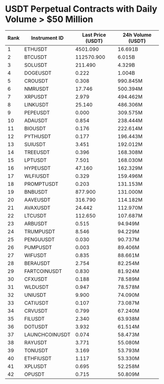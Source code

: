 # USDT Perpetual Contracts with Daily Volume > $50 Million

| Rank | Instrument ID | Last Price (USDT) | 24h Volume (USDT) |
|------|---------------|-------------------|-------------------|
| 1 | ETHUSDT | 4501.090 | 16.691B |
| 2 | BTCUSDT | 112570.900 | 6.015B |
| 3 | SOLUSDT | 211.490 | 4.329B |
| 4 | DOGEUSDT | 0.222 | 1.004B |
| 5 | CROUSDT | 0.308 | 990.845M |
| 6 | NMRUSDT | 17.746 | 500.394M |
| 7 | XRPUSDT | 2.979 | 494.462M |
| 8 | LINKUSDT | 25.140 | 486.306M |
| 9 | PEPEUSDT | 0.000 | 309.575M |
| 10 | ADAUSDT | 0.854 | 238.444M |
| 11 | BIOUSDT | 0.176 | 222.614M |
| 12 | PYTHUSDT | 0.177 | 196.443M |
| 13 | SUIUSDT | 3.451 | 192.012M |
| 14 | TREEUSDT | 0.396 | 168.308M |
| 15 | LPTUSDT | 7.501 | 168.030M |
| 16 | HYPEUSDT | 47.160 | 162.329M |
| 17 | WLFIUSDT | 0.329 | 159.496M |
| 18 | PROMPTUSDT | 0.203 | 131.153M |
| 19 | BNBUSDT | 877.900 | 131.000M |
| 20 | AAVEUSDT | 316.790 | 114.182M |
| 21 | AVAXUSDT | 24.442 | 112.970M |
| 22 | LTCUSDT | 112.650 | 107.687M |
| 23 | ARBUSDT | 0.515 | 94.949M |
| 24 | TRUMPUSDT | 8.546 | 94.229M |
| 25 | PENGUUSDT | 0.030 | 90.737M |
| 26 | PUMPUSDT | 0.003 | 89.406M |
| 27 | WIFUSDT | 0.835 | 88.661M |
| 28 | BERAUSDT | 2.754 | 82.254M |
| 29 | FARTCOINUSDT | 0.830 | 81.924M |
| 30 | CFXUSDT | 0.188 | 78.589M |
| 31 | WLDUSDT | 0.947 | 78.578M |
| 32 | UNIUSDT | 9.900 | 74.090M |
| 33 | CATIUSDT | 0.107 | 73.087M |
| 34 | CRVUSDT | 0.799 | 67.240M |
| 35 | FILUSDT | 2.340 | 63.938M |
| 36 | DOTUSDT | 3.932 | 61.514M |
| 37 | LAUNCHCOINUSDT | 0.074 | 58.473M |
| 38 | RAYUSDT | 3.771 | 55.080M |
| 39 | TONUSDT | 3.169 | 53.793M |
| 40 | ETHFIUSDT | 1.117 | 53.330M |
| 41 | XPLUSDT | 0.695 | 52.258M |
| 42 | OPUSDT | 0.715 | 50.809M |
